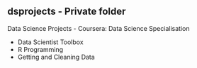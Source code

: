 ## dsprojects - Private folder
Data Science Projects - Coursera: Data Science Specialisation

- Data Scientist Toolbox
- R Programming
- Getting and Cleaning Data
